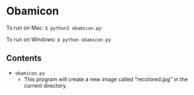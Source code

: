 # Obamicon

To run on Mac:
`$ python3 obamicon.py`

To run on Windows:
`$ python obamicon.py`

## Contents

* `obamicon.py`
    * This program will create a new image called "recolored.jpg" in the current directory.